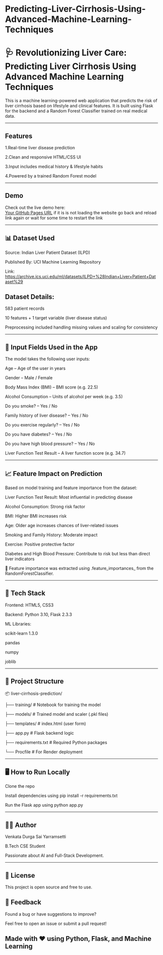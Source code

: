 # Predicting-Liver-Cirrhosis-Using-Advanced-Machine-Learning-Techniques
# 🩺 Revolutionizing Liver Care: Predicting Liver Cirrhosis Using Advanced Machine Learning Techniques

This is a machine learning-powered web application that predicts the risk of liver cirrhosis based on lifestyle and clinical features. 
It is built using Flask for the backend and a Random Forest Classifier trained on real medical data.

---

## Features

1.Real-time liver disease prediction

2.Clean and responsive HTML/CSS UI

3.Input includes medical history & lifestyle habits

4.Powered by a trained Random Forest model


---

## Demo

Check out the live demo here:  
[Your GitHub Pages URL](https://liver-cirrhosis-prediction-1.onrender.com)
if it is is not loading the website go back and reload link again or wait for some time to restart the link

---

## 📊 Dataset Used


Source: Indian Liver Patient Dataset (ILPD)

Published By: UCI Machine Learning Repository

Link: https://archive.ics.uci.edu/ml/datasets/ILPD+%28Indian+Liver+Patient+Dataset%29

## Dataset Details:

583 patient records

10 features + 1 target variable (liver disease status)

Preprocessing included handling missing values and scaling for consistency

---
## 🧾 Input Fields Used in the App
The model takes the following user inputs:

Age – Age of the user in years

Gender – Male / Female

Body Mass Index (BMI) – BMI score (e.g. 22.5)

Alcohol Consumption – Units of alcohol per week (e.g. 3.5)

Do you smoke? – Yes / No

Family history of liver disease? – Yes / No

Do you exercise regularly? – Yes / No

Do you have diabetes? – Yes / No

Do you have high blood pressure? – Yes / No

Liver Function Test Result – A liver function score (e.g. 34.7)

---

## 📈 Feature Impact on Prediction
Based on model training and feature importance from the dataset:

Liver Function Test Result: Most influential in predicting disease

Alcohol Consumption: Strong risk factor

BMI: Higher BMI increases risk

Age: Older age increases chances of liver-related issues

Smoking and Family History: Moderate impact

Exercise: Positive protective factor

Diabetes and High Blood Pressure: Contribute to risk but less than direct liver indicators

🧠 Feature importance was extracted using .feature_importances_ from the RandomForestClassifier.

---
## 🧰 Tech Stack
Frontend: HTML5, CSS3

Backend: Python 3.10, Flask 2.3.3

ML Libraries:

scikit-learn 1.3.0

pandas

numpy

joblib

---

## 📁 Project Structure

📦 liver-cirrhosis-prediction/

├── training/               # Notebook for training the model

├── models/                 # Trained model and scaler (.pkl files)

├── templates/              # index.html (user form)

├── app.py                  # Flask backend logic

├── requirements.txt        # Required Python packages

└── Procfile                # For Render deployment


---


## 🖥️ How to Run Locally

Clone the repo

Install dependencies using pip install -r requirements.txt

Run the Flask app using python app.py

---


## 👨‍💻 Author
Venkata Durga Sai Yarramsetti

B.Tech CSE Student

Passionate about AI and Full-Stack Development.


---
 ## 📄 License
This project is open source and free to use.

## 💬 Feedback
Found a bug or have suggestions to improve?

Feel free to open an issue or submit a pull request!


## Made with ❤️ using Python, Flask, and Machine Learning



